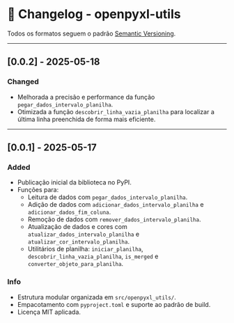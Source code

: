 # 📜 Changelog - openpyxl-utils

Todos os formatos seguem o padrão [Semantic Versioning](https://semver.org/lang/pt-BR/).

---

## [0.0.2] - 2025-05-18

### Changed
- Melhorada a precisão e performance da função `pegar_dados_intervalo_planilha`.
- Otimizada a função `descobrir_linha_vazia_planilha` para localizar a última linha preenchida de forma mais eficiente.

---

## [0.0.1] - 2025-05-17

### Added
- Publicação inicial da biblioteca no PyPI.
- Funções para:
  - Leitura de dados com `pegar_dados_intervalo_planilha`.
  - Adição de dados com `adicionar_dados_intervalo_planilha` e `adicionar_dados_fim_coluna`.
  - Remoção de dados com `remover_dados_intervalo_planilha`.
  - Atualização de dados e cores com `atualizar_dados_intervalo_planilha` e `atualizar_cor_intervalo_planilha`.
  - Utilitários de planilha: `iniciar_planilha`, `descobrir_linha_vazia_planilha`, `is_merged` e `converter_objeto_para_planilha`.

### Info
- Estrutura modular organizada em `src/openpyxl_utils/`.
- Empacotamento com `pyproject.toml` e suporte ao padrão de build.
- Licença MIT aplicada.
